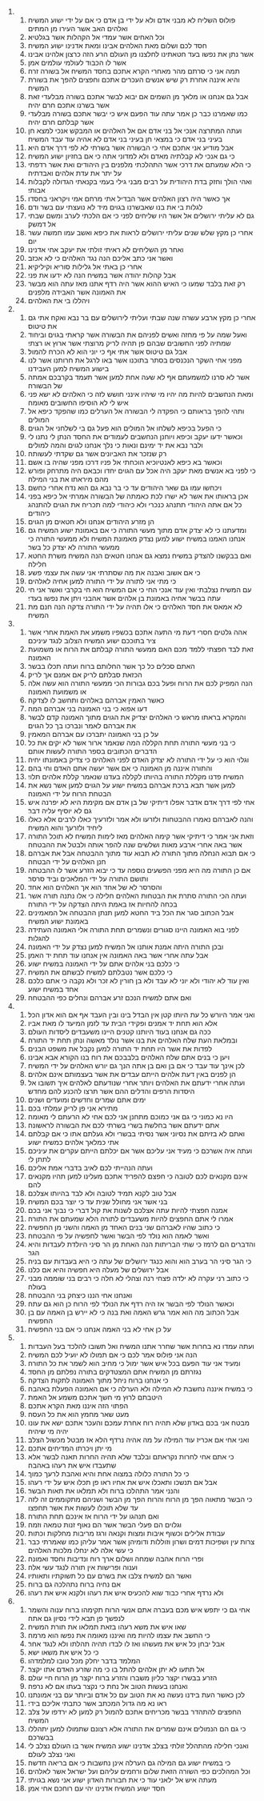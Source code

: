 <ol>
  <li>
    <ol>
      <li>פולוס השליח לא מבני אדם ולא על ידי בן אדם כי אם על ידי ישוע המשיח ואלהים האב אשר העירו מן המתים׃</li>
      <li>וכל האחים אשר עמדי אל הקהלות אשר בגלטיא׃</li>
      <li>חסד לכם ושלום מאת האלהים אבינו ומאת אדנינו ישוע המשיח׃</li>
      <li>אשר נתן את נפשו בעד חטאתינו לחלצנו מן העולם הרע הזה כרצון אלהינו אבינו׃</li>
      <li>אשר לו הכבוד לעולמי עולמים אמן׃</li>
      <li>תמה אני כי סרתם מהר מאחרי הקרא אתכם בחסד המשיח אל בשורה זרה׃</li>
      <li>והיא איננה אחרת רק שיש אנשים העכרים אתכם וחפצים להפך את בשורת המשיח׃</li>
      <li>אבל גם אנחנו או מלאך מן השמים אם יבוא לבשר אתכם בשורה מבלעדי זאת אשר בשרנו אתכם חרם יהיה׃</li>
      <li>כמו שאמרנו כבר כן אמר עתה עוד הפעם איש כי יבשר אתכם בשורה מבלעדי אשר קבלתם חרם יהיה׃</li>
      <li>ועתה המתרצה אנכי אל בני אדם אם אל האלהים או המבקש אנכי למצא חן בעיני בני אדם כי במצאי חן בעיני בני אדם לא אהיה עוד עבד המשיח׃</li>
      <li>אבל מודיע אני אתכם אחי כי הבשורה אשר בשרתי לא לפי דרך אדם היא׃</li>
      <li>כי גם אנכי לא קבלתיה מאדם ולא למדוני אתה כי אם בחזיון ישוע המשיח׃</li>
      <li>כי הלא שמעתם את דרכי אשר התהלכתי מלפנים בין היהודים ואת אשר רדפתי על יתר את עדת אלהים ואבדתיה׃</li>
      <li>ואהי הולך וחזק בדת היהודית על רבים מבני גילי בעמי בקנאתי הגדולה לקבלות אבותי׃</li>
      <li>אך כאשר היה רצון האלהים אשר הבדיל אתי מרחם אמי ויקראני בחסדו׃</li>
      <li>לגלות בי את בנו שאבשרנו בגוים מיד לא נועצתי עם בשר ודם׃</li>
      <li>גם לא עליתי ירושלים אל אשר היו שליחים לפני כי אם הלכתי לערב ומשם שבתי אל דמשק׃</li>
      <li>אחרי כן מקץ שלש שנים עליתי ירושלים לראות את כיפא ואשב עמו חמשה עשר יום׃</li>
      <li>ואחר מן השליחים לא ראיתי זולתי את יעקב אחי אדנינו׃</li>
      <li>ואשר אני כתב אליכם הנה נגד האלהים כי לא אכזב׃</li>
      <li>אחרי כן באתי אל גלילות סוריא וקיליקיא׃</li>
      <li>אבל קהלות יהודה אשר במשיח הנה לא ידעו את פני׃</li>
      <li>רק זאת בלבד שמעו כי האיש ההוא אשר היה רדף אתנו מאז עתה הוא מבשר את האמונה אשר האבידה מלפנים׃</li>
      <li>ויהללו בי את האלהים׃</li>
    </ol>
  </li>
  <li>
    <ol>
      <li>אחרי כן מקץ ארבע עשרה שנה שבתי ועליתי לירושלים עם בר נבא ואקח אתי גם את טיטוס׃</li>
      <li>ואעל שמה על פי מחזה ואשים לפניהם את הבשורה אשר קראתי בגוים וביחוד שמתיה לפני החשובים שבהם פן תהיה לריק מרוצתי אשר ארוץ או רצתי׃</li>
      <li>אבל גם טיטוס אשר אתי אף כי יוני הוא לא הכרח להמול׃</li>
      <li>מפני אחי השקר הנכנסים בסתר בתוכנו אשר באו לרגל את חרותנו אשר לנו בישוע המשיח למען העבידנו׃</li>
      <li>אשר לא סרנו למשמעתם אף לא שעה אחת למען אשר תעמד בקרבכם אמתה של הבשורה׃</li>
      <li>ומאת הנחשבים להיות מה יהיו מי שיהיו אינני חושש לזה כי האלהים לא ישא פני איש לי לא הוסיפו החשובים מאומה׃</li>
      <li>ותהי להפך בראותם כי הפקדה לי הבשורה אל הערלים כמו שהפקד כיפא אל המולים׃</li>
      <li>כי הפעל בכיפא לשלחו אל המולים הוא פעל גם בי לשלחני אל הגוים׃</li>
      <li>וכאשר ידעו יעקב וכיפא ויוחנן הנחשבים לעמודים את החסד הנתן לי נתנו לי ולבר נבא את יד ימינם ונאות כי נלך אנחנו לגוים והמה למולים׃</li>
      <li>רק שנזכר את האביונים אשר גם שקדתי לעשותה׃</li>
      <li>וכאשר בא כיפא לאנטיוכיא הוכחתי אל פניו דרכו מפני שהיה בו אשם׃</li>
      <li>כי לפני בא אנשים מאת יעקב היה אכל עם הגוים יחדו וכבאם היה מתרחק ופורש מהם מיראתו את בני המילה׃</li>
      <li>ויכחשו עמו גם שאר היהודים עד כי בר נבא גם הוא נדח אחרי כחשם׃</li>
      <li>אכן בראותו את אשר לא ישרו לכת כאמתה של הבשורה אמרתי אל כיפא בפני כל אם אתה היהודי תתנהג כנכרי ולא כיהודי למה תכריח את הגוים להתנהג כיהודים׃</li>
      <li>הן מזרע היהודים אנחנו ולא חטאים מן הגוים׃</li>
      <li>ומדעתנו כי לא יצדק אדם מתוך מעשי התורה כי אם באמונת ישוע המשיח גם אנחנו האמנו במשיח ישוע למען נצדק מאמונת המשיח ולא ממעשי התורה כי ממעשי התורה לא יצדק כל בשר׃</li>
      <li>ואם בבקשנו להצדק במשיח נמצא גם אנחנו חטאים הנה המשיח משרת החטא חלילה׃</li>
      <li>כי אם אשוב ואבנה את מה שסתרתי אני עשה את עצמי פשע׃</li>
      <li>כי מתי אני לתורה על ידי התורה למען אחיה לאלהים׃</li>
      <li>עם המשיח נצלבתי ואין עוד אנכי החי כי אם המשיח הוא חי בקרבי ואשר אני חי עתה בבשר אחיה באמונת בן אלהים אשר אהבני ויתן את נפשו בעדי׃</li>
      <li>לא אמאס את חסד האלהים כי אלו תהיה על ידי התורה צדקה הנה חנם מת המשיח׃</li>
    </ol>
  </li>
  <li>
    <ol>
      <li>אהה גלטים חסרי דעת מי התעה אתכם בכשפיו משמע את האמת אחרי אשר ציר בתוככם ישוע המשיח הצלוב לנגד עיניכם׃</li>
      <li>זאת לבד חפצתי ללמד מכם האם ממעשי התורה קבלתם את הרוח או משמועת האמונה׃</li>
      <li>האתם סכלים כל כך אשר החלותם ברוח ועתה תכלו בבשר׃</li>
      <li>הכזאת סבלתם לריק אם אמנם אך לריק׃</li>
      <li>הנה המפיק לכם את הרוח ופעל בכם גבורות הכי ממעשי התורה הוא עשה אלה או משמועת האמונה׃</li>
      <li>כאשר האמין אברהם באלהים ותחשב לו לצדקה׃</li>
      <li>דעו אפוא כי בני האמונה בני אברהם המה׃</li>
      <li>והמקרא בראתו מראש כי האלהים יצדיק את הגוים מתוך האמונה קדם לבשר את אברהם לאמר ונברכו בך כל הגוים׃</li>
      <li>על כן בני האמונה יתברכו עם אברהם המאמין׃</li>
      <li>כי בני מעשי התורה תחת הקללה המה שנאמר ארור אשר לא יקים את כל הדברים הכתובים בספר התורה לעשות אותם׃</li>
      <li>וגלוי הוא כי על ידי התורה לא יצדק האדם לפני האלהים כי צדיק באמונתו יחיה׃</li>
      <li>והתורה איננה מן האמונה כי אם אשר יעשה אתם האדם וחי בהם׃</li>
      <li>המשיח פדנו מקללת התורה בהיותו לקללה בעדנו שנאמר קללת אלהים תלוי׃</li>
      <li>למען אשר תבא ברכת אברהם במשיח ישוע על הגוים למען אשר נשא את הבטחת הרוח על ידי האמונה׃</li>
      <li>אחי לפי דרך אדם אדבר אפלו דיתיקי של בן אדם אם מקימת היא לא יפרנה איש גם לא יוסיף עליה דבר׃</li>
      <li>והנה לאברהם נאמרו ההבטחות ולזרעו ולא אמר ולזרעיך כאלו לרבים אלא כאלו ליחיד ולזרעך והוא המשיח׃</li>
      <li>וזאת אני אמר כי דיתיקי אשר קימה האלהים מאז לימות המשיח לא תוכל התורה אשר באה אחרי ארבע מאות ושלשים שנה להפר אותה ולבטל את ההבטחה׃</li>
      <li>כי אם תבוא הנחלה מתוך התורה לא תבוא עוד מתוך ההבטחה אבל את אברהם חנן האלהים על ידי הבטחה׃</li>
      <li>אם כן התורה מה היא מפני הפשעים נוספה עד כי יבוא הזרע אשר לו ההבטחה ותושם התורה על ידי המלאכים וביד סרסר׃</li>
      <li>והסרסר לא של אחד הוא אך האלהים הוא אחד׃</li>
      <li>ועתה הכי התורה סתרת את הבטחות האלהים חלילה כי אלו נתנה תורה אשר בכחה להחיות אז באמת היתה הצדקה על ידי התורה׃</li>
      <li>אבל הכתוב סגר את הכל ביד החטא למען תנתן ההבטחה אל המאמינים באמונת ישוע המשיח׃</li>
      <li>לפני בוא האמונה היינו סגורים ונשמרים תחת התורה אלי האמונה העתידה להגלות׃</li>
      <li>ובכן התורה היתה אמנת אותנו אל המשיח למען נצדק על ידי האמונה׃</li>
      <li>אבל עתה אחרי אשר באה האמונה אין אנחנו עוד תחת יד האמן׃</li>
      <li>כי כלכם בני אלהים אתם על ידי האמונה במשיח ישוע׃</li>
      <li>כי כלכם אשר נטבלתם למשיח לבשתם את המשיח׃</li>
      <li>ואין עוד לא יהודי ולא יוני לא עבד ולא בן חורין לא זכר ולא נקבה כי אתם כלכם אחד במשיח ישוע׃</li>
      <li>ואם אתם למשיח הנכם זרע אברהם ונחלים כפי ההבטחה׃</li>
    </ol>
  </li>
  <li>
    <ol>
      <li>ואני אמר היורש כל עת היותו קטן אין הבדל בינו ובין העבד אף אם הוא אדון הכל׃</li>
      <li>אלא הוא תחת יד אמנים ופקידי הבית עד לזמן המיעד לו מאת אביו׃</li>
      <li>ככה גם אנחנו בעוד היותנו קטנים היינו משעבדים ליסדות העולם׃</li>
      <li>ובמלאת העת שלח האלהים את בנו אשר נולד מאשה ונתן תחת יד התורה׃</li>
      <li>לפדות את אשר היו תחת יד התורה למען נקבל את משפט הבנים׃</li>
      <li>ויען כי בנים אתם שלח האלהים בלבבכם את רוח בנו הקורא אבא אבינו׃</li>
      <li>לכן אינך עוד עבד כי אם בן ואם בן אתה הנך גם יורש האלהים על ידי המשיח׃</li>
      <li>הן לפנים באין דעת אלהים הייתם עבדים את אשר בעצמותם אינם אלהים׃</li>
      <li>ועתה אחרי ידעתם את האלהים ויותר אחרי שנודעתם לאלהים איך תשובו אל היסדות הרפים והדלים ההם אשר תרצו להכנע להם מחדש׃</li>
      <li>ימים אתם שמרים וחדשים ומועדים ושנים׃</li>
      <li>מתירא אני פן לריק עמלתי בכם׃</li>
      <li>היו נא כמוני כי גם אני כמוכם מתחנן אני לכם אחי לא הרעתם לי מאומה׃</li>
      <li>אתם ידעתם אשר בחלשת בשרי בשרתי לכם את הבשורה לראשונה׃</li>
      <li>ואתם לא בזיתם את נסיוני אשר נסיתי בבשרי ולא געלתם אתו כי אם קבלתם אתי כמלאך אלהים כמשיח ישוע׃</li>
      <li>ועתה איה אשרכם כי מעיד אני עליכם אשר אם יכלתם הייתם עקרים את עיניכם לתתן לי׃</li>
      <li>ועתה הנהייתי לכם לאיב בדברי אמת אליכם׃</li>
      <li>אינם מקנאים לכם לטובה כי חפצם להפריד אתכם מעלינו למען תהיו מקנאים להם׃</li>
      <li>אבל טוב לקנא תמיד לטובה ולא לבד בהיותו אצלכם׃</li>
      <li>בני אשר אני מחולל שנית עד כי יוצר בכם המשיח׃</li>
      <li>אמנה חפצתי להיות עתה אצלכם לשנות את קול דברי כי נבוך אני בכם׃</li>
      <li>אמרו לי אתם החפצים להיות משעבדים לתורה הלא שמעתם את התורה׃</li>
      <li>כי כתוב שהיו לאברהם שני בנים האחד מן האמה והשני מן החפשיה׃</li>
      <li>ואשר לאמה הוא נולד לפי הבשר ואשר לחפשיה על פי ההבטחה׃</li>
      <li>והדברים הם לרמז כי שתי הבריתות הנה האחת מן הר סיני היולדת לעבדות והיא הגר׃</li>
      <li>כי הגר סיני הר בערב הוא והוא כנגד ירושלים של עתה כי היא בעבדות עם בניה׃</li>
      <li>אבל ירושלים של מעלה היא חפשיה והיא אם כלנו׃</li>
      <li>כי כתוב רני עקרה לא ילדה פצחי רנה וצהלי לא חלה כי רבים בני שוממה מבני בעולה׃</li>
      <li>ואנחנו אחי הננו כיצחק בני ההבטחה׃</li>
      <li>וכאשר הנולד לפי הבשר אז היה רדף את הנולד לפי הרוח כן הוא גם עתה׃</li>
      <li>אבל הכתוב מה הוא אמר גרש האמה ואת בנה כי לא יירש בן האמה עם בן החפשיה׃</li>
      <li>על כן אחי לא בני האמה אנחנו כי אם בני החפשיה׃</li>
    </ol>
  </li>
  <li>
    <ol>
      <li>ועתה עמדו נא בחרות אשר שחרר אתנו המשיח ואל תשובו להלכד בעל העבדות׃</li>
      <li>הנה אני פולוס אמר לכם כי אם תמולו לא יועיל לכם המשיח׃</li>
      <li>ומעיד אני עוד הפעם בכל איש אשר ימול כי מחיב הוא לשמר את כל התורה׃</li>
      <li>נגזרתם מן המשיח אתם המצטדקים בתורה נפלתם מן החסד׃</li>
      <li>כי אנחנו ברוח ניחל מתוך האמונה לתקות הצדקה׃</li>
      <li>כי במשיח איננה נחשבת לא המילה ולא הערלה כי אם האמונה הפעלת באהבה׃</li>
      <li>היטבתם לרוץ מי חשך אתכם משמע אל האמת׃</li>
      <li>הפתוי הזה איננו מאת הקרא אתכם׃</li>
      <li>מעט שאר מחמץ הוא את כל העסה׃</li>
      <li>מבטח אני בכם באדון שלא תהיה רוח אחרת עמכם והעכר אתכם ישא את עונו יהיה מי שיהיה׃</li>
      <li>ואני אחי אם אכריז עוד המילה על מה אהיה נרדף הלא אז מבטל מכשול הצלב׃</li>
      <li>מי יתן ויכרתו המדיחים אתכם׃</li>
      <li>כי אתם אחי לחרות נקראתם ובלבד שלא תהיה החרות תאנה לבשר אלא שתעבדו איש את רעהו באהבה׃</li>
      <li>כי כל התורה כלולה במצוה אחת והיא ואהבת לרעך כמוך׃</li>
      <li>אבל אם תנשכו ותאכלו איש את אחיו ראו פן תכלו איש על ידי רעהו׃</li>
      <li>והנני אמר התהלכו ברוח ולא תמלאו את תאות הבשר׃</li>
      <li>כי הבשר מתאוה הפך מן הרוח והרוח הפך מן הבשר ושניהם מתקוממים זה לזה עד שלא תוכלו לעשות את אשר תחפצו׃</li>
      <li>ואם תנהגו על ידי הרוח אז אינכם תחת התורה׃</li>
      <li>וגלוים הם פעלי הבשר אשר הם נאוף זנות טמאה וזמה׃</li>
      <li>עבודת אלילים וכשוף איבות ומצות וקנאה ורגז מריבות מחלקות וכתות׃</li>
      <li>צרות עין ושפיכות דמים ושרון וזוללות ודומיהן אשר אמר עליהן כמו שאמרתי כבר כי עשי אלה לא ינחלו מלכות האלהים׃</li>
      <li>ופרי הרוח אהבה שמחה ושלום ארך רוח ונדיבות וחסד ואמונה׃</li>
      <li>וענוה ופרישות אין תורה לנגד עשי אלה׃</li>
      <li>ואשר הם למשיח צלבו את בשרם עם כל תשוקתיו ותאותיו׃</li>
      <li>אם נחיה ברוח נתהלכה גם ברוח׃</li>
      <li>ולא נרדף אחרי כבוד שוא להכעיס איש את רעהו ולקנא איש את רעהו׃</li>
    </ol>
  </li>
  <li>
    <ol>
      <li>אחי גם כי יתפש איש מכם בעברה אתם אנשי הרוח תקימהו ברוח ענוה והשמר לנפשך פן תבא לידי נסיון גם אתה׃</li>
      <li>שאו איש את משא רעהו בזאת תמלאו את תורת המשיח׃</li>
      <li>כי החשב את עצמו להיות מה ואיננו מאומה את נפשו הוא מרמה׃</li>
      <li>אבל יבחן כל איש את מעשהו ואז לו לבדו תהיה תהלתו ולא לנגד אחר׃</li>
      <li>כי כל איש את משאו ישא׃</li>
      <li>המלמד בדבר יחלק מכל טובו למלמדהו׃</li>
      <li>אל תתעו לא יתן אלהים להתל בו כי מה שזרע האדם אתו יקצר׃</li>
      <li>הזרע בבשרו יקצר כליון משברו והזרע ברוח יקצר מן הרוח חיי עולם׃</li>
      <li>ואנחנו בעשות הטוב אל נחת כי נקצר בעתו אם לא נרפה׃</li>
      <li>לכן כאשר העת בידנו נעשה נא את הטוב עם כל אדם וביותר עם בני אמונתנו׃</li>
      <li>ראו נא מה גדול המכתב אשר כתבתי אליכם בידי׃</li>
      <li>החפצים להתהדר בבשר מכריחים אתכם להמול רק למען לא ירדפו על צלב המשיח׃</li>
      <li>כי גם הם הנמולים אינם שמרים את התורה אלא רצונם שתמולו למען יתהללו בבשרכם׃</li>
      <li>ואנכי חלילה מהתהלל זולתי בצלב אדנינו ישוע המשיח אשר בו העולם נצלב לי ואני נצלב לעולם׃</li>
      <li>כי במשיח ישוע גם המילה גם הערלה אינן נחשבות כי אם בריאה חדשה׃</li>
      <li>וכל המהלכים כפי השורה הזאת שלום ורחמים עליהם ועל ישראל אשר לאלהים׃</li>
      <li>מעתה איש אל ילאני עוד כי את חבורות האדון ישוע אני נשא בגויתי׃</li>
      <li>חסד ישוע המשיח אדנינו יהי עם רוחכם אחי אמן׃</li>
    </ol>
  </li>
</ol>